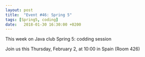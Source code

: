 ```yaml
---
layout: post
title:  "Event #46: Spring 5"
tags: [Spring5, coding]
date:   2018-01-30 16:30:00 +0200
---
```


This week on Java club
Spring 5: codding session

Join us this Thursday, February 2, at 10:00 in Spain (Room 426) 
